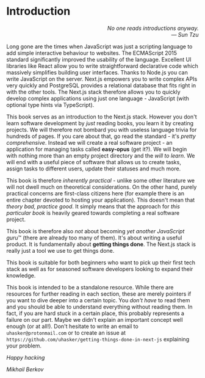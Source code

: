 # Introduction

<div style="text-align: right"> <i>No one reads introductions anyway.<br> — Sun Tzu</i></div>

Long gone are the times when JavaScript was just a scripting language to add simple interactive behaviour to websites. The ECMAScript 2015 standard significantly improved the usability of the language. Excellent UI libraries like React allow you to write straightforward declarative code which massively simplifies building user interfaces. Thanks to Node.js you can write JavaScript on the server. Next.js empowers you to write complex APIs very quickly and PostgreSQL provides a relational database that fits right in with the other tools. The Next.js stack therefore allows you to quickly develop complex applications using just one language - JavaScript (with optional type hints via TypeScript).

This book serves as an introduction to the Next.js stack. However you don't learn software development by _just_ reading books, you learn it by creating projects. We will therefore not bombard you with useless language trivia for hundreds of pages. If you care about that, go read the standard - it's _pretty comprehensive_. Instead we will create a real software project - an application for managing tasks called **easy-opus** (get it?). We will begin with nothing more than an empty project directory and the _will to learn_. We will end with a useful piece of software that allows us to create tasks, assign tasks to different users, update their statuses and much more.

This book is therefore _inherently practical_ - unlike some other literature we will not dwell much on theoretical considerations. On the other hand, purely practical concerns are first-class citizens here (for example there is an entire chapter devoted to hosting your application). This doesn't mean that _theory bad, practice good_. It simply means that the approach for _this particular book_ is heavily geared towards completing a real software project.

This book is therefore also _not_ about becoming *yet another JavaScript guru*™ (there are already too many of them). It's about writing a useful product. It is fundamentally about **getting things done**. The Next.js stack is really just a tool we use to get things done.

This book is suitable for both beginners who want to pick up their first tech stack as well as for seasoned software developers looking to expand their knowledge.

This book is intended to be a standalone resource. While there are resources for further reading in each section, these are merely pointers if you want to dive deeper into a certain topic. You _don't have_ to read them and you should be able to understand everything without reading them. In fact, if you are hard stuck in a certain place, this probably represents a failure on our part. Maybe we didn't explain an important concept well enough (or at all!). Don't hesitate to write an email to `uhasker@protonmail.com` or to create an issue at `https://github.com/uhasker/getting-things-done-in-next-js` explaining your problem.

_Happy hacking_

_Mikhail Berkov_
